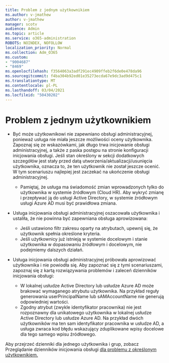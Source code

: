 ```yaml
---
title: Problem z jednym użytkownikiem
ms.author: v-jmathew
author: v-jmathew
manager: scotv
audience: Admin
ms.topic: article
ms.service: o365-administration
ROBOTS: NOINDEX, NOFOLLOW
localization_priority: Normal
ms.collection: Adm_O365
ms.custom:
- "9004687"
- "8469"
ms.openlocfilehash: f3564063a3adf291ec4909ffeb2f6de0e478da96
ms.sourcegitcommit: f4ba304b92ed01e35273ecda67e9dc3ad9d475c1
ms.translationtype: MT
ms.contentlocale: pl-PL
ms.lasthandoff: 03/04/2021
ms.locfileid: "50430202"
---
```

# <a name="problem-with-single-user"></a>Problem z jednym użytkownikiem

- Być może użytkownikowi nie zapewniano obsługi administracyjnej, ponieważ usługa nie miała jeszcze możliwości oceny użytkownika. Zapoznaj się ze wskazówkami, jak długo trwa inicjowanie obsługi administracyjnej, a także z paska postępu na stronie konfiguracji inicjowania obsługi. Jeśli stan określony w sekcji dodatkowych szczegółów jest stały przed datą utworzenia/aktualizacji/usunięcia użytkownika, oznacza to, że ten użytkownik nie został jeszcze ocenić. W tym scenariuszu najlepiej jest zaczekać na ukończenie obsługi administracyjnej.

  - Pamiętaj, że usługa ma świadomość zmian wprowadzonych tylko do użytkownika w systemie źródłowym (Cloud HR). Aby wykryć zmianę i przepływać ją do usługi Active Directory, w systemie źródłowym usługi Azure AD musi być prawidłowa zmiana.
- Usługa inicjowania obsługi administracyjnej oszacowała użytkownika i ustaliła, że nie powinna być zapewniana obsługa aprowizowana:
  - Jeśli ustawiono filtr zakresu oparty na atrybutach, upewnij się, że użytkownik spełnia określone kryteria.
  - Jeśli użytkownicy już istnieją w systemie docelowym i stanie użytkownika w dopasowaniu źródłowym i docelowym, nie podejmiemy dalszych działań.
- Usługa inicjowania obsługi administracyjnej próbowała aprowizować użytkownika i nie powiodła się. Aby zapoznać się z tymi scenariuszami, zapoznaj się z kartą rozwiązywania problemów i zaleceń dzienników inicjowania obsługi:
  - W lokalnej usłudze Active Directory lub usłudze Azure AD może brakować wymaganego atrybutu użytkownika. Na przykład reguły generowania userPrincipalName lub sAMAccountName nie generują odpowiedniej wartości.
  - Zgodny atrybut (zwykle identyfikator pracownika) nie jest rozpoznawny dla unikatowego użytkownika w lokalnej usłudze Active Directory lub usłudze Azure AD. Na przykład dwóch użytkowników ma ten sam identyfikator pracownika w usłudze AD, a usługa zwraca kod błędu wskazujący zduplikowane wpisy docelowe dla tego samego wpisu źródłowego.

Aby przejrzeć dzienniki dla jednego użytkownika i grup, zobacz Przeglądanie dzienników inicjowania obsługi [dla problemu z określonym użytkownikiem.](https://docs.microsoft.com/azure/active-directory/reports-monitoring/concept-provisioning-logs)
